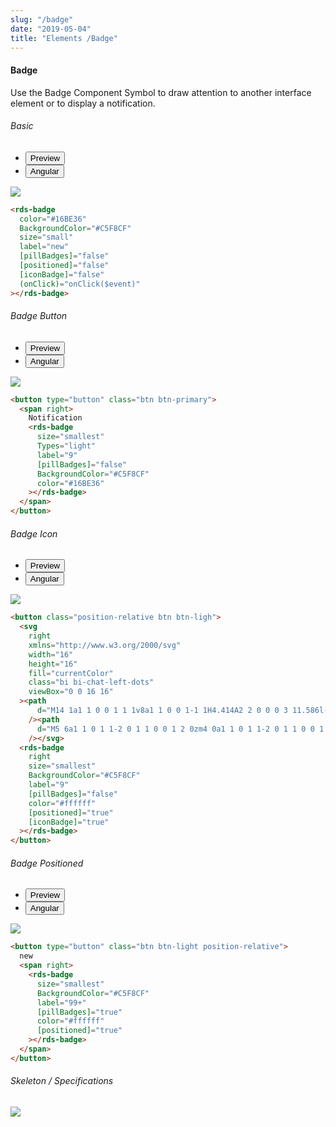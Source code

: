 ```yaml
---
slug: "/badge"
date: "2019-05-04"
title: "Elements /Badge"
---
```



<!-- CSS only -->
<link href="https://cdn.jsdelivr.net/npm/bootstrap@5.1.3/dist/css/bootstrap.min.css" rel="stylesheet" integrity="sha384-1BmE4kWBq78iYhFldvKuhfTAU6auU8tT94WrHftjDbrCEXSU1oBoqyl2QvZ6jIW3" crossorigin="anonymous">
<link rel="stylesheet" href="../../../../../../../raaghu/src/assets/css/style-elements.css">
<link rel="stylesheet" href="../../../../../../../raaghu/src/assets/css/main.css">

#### Badge

<p class="checkbox-def">Use the Badge Component Symbol to draw attention to another interface element or to display a notification.</p>

<!-- Basic Example -->
<section class="py-4">
    <h6>Basic</h6>
    <div class="py-3">
      <div class="cust-tabs">
        <ul class="nav nav-tabs" id="myTab" role="tablist">
          <li class="nav-item" role="presentation">
            <button class="nav-link active" id="PreviewBasic-tab" data-bs-toggle="tab" data-bs-target="#PreviewBasic" type="button" role="tab" aria-controls="PreviewBasic" aria-selected="true">Preview </button>
          </li>
          <li class="nav-item" role="presentation">
            <button class="nav-link" id="AngularBasic-tab" data-bs-toggle="tab" data-bs-target="#AngularBasic" type="button" role="tab" aria-controls="AngularBasic" aria-selected="false"><i class="bi bi-code-slash" style="font-size:1.0rem"></i>Angular</button>
          </li>
        </ul>
      </div>
      <div class="tab-content card border" id="myTabContent">
        <div class="tab-pane fade show active" id="PreviewBasic" role="tabpanel" aria-labelledby="PreviewBasic-tab">
          <div class="contents  p-5">
            <div class="row">
              <div class="col-12">
        <img src="/images/badge-basic.png" class="img-fluid">
          </div>
            </div>
          </div>
        </div>
        <div class="tab-pane fade show" id="AngularBasic" role="tabpanel" aria-labelledby="AngularBasic-tab">
          <div class="contents ">
<div class="row text-white m-0 p-4">

```html
<rds-badge
  color="#16BE36"
  BackgroundColor="#C5F8CF"
  size="small"
  label="new"
  [pillBadges]="false"
  [positioned]="false"
  [iconBadge]="false"
  (onClick)="onClick($event)"
></rds-badge>
```

</div>
          </div>
        </div>
      </div>
    </div>
  </section>
<section class="py-4">
    <h6>Badge Button</h6>
    <div class="py-3">
      <div class="cust-tabs">
        <ul class="nav nav-tabs" id="myTab" role="tablist">
          <li class="nav-item" role="presentation">
            <button class="nav-link active" id="PreviewButton-tab" data-bs-toggle="tab" data-bs-target="#PreviewButton" type="button" role="tab" aria-controls="PreviewButton" aria-selected="true">Preview </button>
          </li>
          <li class="nav-item" role="presentation">
            <button class="nav-link" id="AngularButton-tab" data-bs-toggle="tab" data-bs-target="#AngularButton" type="button" role="tab" aria-controls="AngularButton" aria-selected="false"><i class="bi bi-code-slash" style="font-size:1.0rem"></i>Angular</button>
          </li>
        </ul>
      </div>
      <div class="tab-content card border" id="myTabContent">
        <div class="tab-pane fade show active" id="PreviewButton" role="tabpanel" aria-labelledby="PreviewButton-tab">
          <div class="contents bg-light p-5">
            <div class="row">
              <div class="col-12">
                <img src="/images/badge-as-button.png" class="img-fluid">                               
                  </div>
            </div>
          </div>
        </div>
        <div class="tab-pane fade show" id="AngularButton" role="tabpanel" aria-labelledby="AngularButton-tab">
          <div class="contents bg-code">
<div class="row m-0">

```html
<button type="button" class="btn btn-primary">
  <span right>
    Notification
    <rds-badge
      size="smallest"
      Types="light"
      label="9"
      [pillBadges]="false"
      BackgroundColor="#C5F8CF"
      color="#16BE36"
    ></rds-badge>
  </span>
</button>
```

</div>
          </div>
        </div>
      </div>
    </div>
  </section>

<section class="py-4">
    <h6>Badge Icon</h6>
    <div class="py-3">
      <div class="cust-tabs">
        <ul class="nav nav-tabs" id="myTab" role="tablist">
          <li class="nav-item" role="presentation">
            <button class="nav-link active" id="PreviewIcon-tab" data-bs-toggle="tab" data-bs-target="#PreviewIcon" type="button" role="tab" aria-controls="PreviewIcon" aria-selected="true">Preview </button>
          </li>
          <li class="nav-item" role="presentation">
            <button class="nav-link" id="AngularIcon-tab" data-bs-toggle="tab" data-bs-target="#AngularIcon" type="button" role="tab" aria-controls="AngularIcon" aria-selected="false"><i class="bi bi-code-slash" style="font-size:1.0rem"></i>Angular</button>
          </li>
        </ul>
      </div>
      <div class="tab-content card border" id="myTabContent">
        <div class="tab-pane fade show active" id="PreviewIcon" role="tabpanel" aria-labelledby="PreviewIcon-tab">
          <div class="contents bg-light p-5">
            <div class="row">
              <div class="col-12">
                      <img src="/images/badge-with-icon.png" class="img-fluid">                          
                </div>
            </div>
          </div>
        </div>
        <div class="tab-pane fade show" id="AngularIcon" role="tabpanel" aria-labelledby="AngularIcon-tab">
          <div class="contents bg-light">
<div class="row  text-white m-0 p-4">

```html
<button class="position-relative btn btn-ligh">
  <svg
    right
    xmlns="http://www.w3.org/2000/svg"
    width="16"
    height="16"
    fill="currentColor"
    class="bi bi-chat-left-dots"
    viewBox="0 0 16 16"
  ><path
      d="M14 1a1 1 0 0 1 1 1v8a1 1 0 0 1-1 1H4.414A2 2 0 0 0 3 11.586l-2 2V2a1 1 0 0 1 1-1h12zM2 0a2 2 0 0 0-2 2v12.793a.5.5 0 0 0 .854.353l2.853-2.853A1 1 0 0 1 4.414 12H14a2 2 0 0 0 2-2V2a2 2 0 0 0-2-2H2z"
    /><path
      d="M5 6a1 1 0 1 1-2 0 1 1 0 0 1 2 0zm4 0a1 1 0 1 1-2 0 1 1 0 0 1 2 0zm4 0a1 1 0 1 1-2 0 1 1 0 0 1 2 0z"
    /></svg>
  <rds-badge
    right
    size="smallest"
    BackgroundColor="#C5F8CF"
    label="9"
    [pillBadges]="false"
    color="#ffffff"
    [positioned]="true"
    [iconBadge]="true"
  ></rds-badge>
</button>
```

</div>
          </div>
        </div>
      </div>
    </div>
  </section>

<section class="py-4">
    <h6>Badge Positioned</h6>
    <div class="py-3">
      <div class="cust-tabs">
        <ul class="nav nav-tabs" id="myTab" role="tablist">
          <li class="nav-item" role="presentation">
            <button class="nav-link active" id="PreviewPositioned-tab" data-bs-toggle="tab" data-bs-target="#PreviewPositioned" type="button" role="tab" aria-controls="PreviewPositioned" aria-selected="true">Preview </button>
          </li>
          <li class="nav-item" role="presentation">
            <button class="nav-link" id="AngularPositioned-tab" data-bs-toggle="tab" data-bs-target="#AngularPositioned" type="button" role="tab" aria-controls="AngularPositioned" aria-selected="false"><i class="bi bi-code-slash" style="font-size:1.0rem"></i>Angular</button>
          </li>
        </ul>
      </div>
      <div class="tab-content card border" id="myTabContent">
        <div class="tab-pane fade show active" id="PreviewPositioned" role="tabpanel" aria-labelledby="PreviewPositioned-tab">
          <div class="contents bg-light p-5">
            <div class="row">
              <div class="col-12">
                  <img src="/images/badge-with-position.png" class="img-fluid">
                                             </div>
            </div>
          </div>
        </div>
        <div class="tab-pane fade show" id="AngularPositioned" role="tabpanel" aria-labelledby="AngularPositioned-tab">
          <div class="contents bg-light">
<div class="row  text-white m-0 p-4">

```html
<button type="button" class="btn btn-light position-relative">
  new
  <span right>
    <rds-badge
      size="smallest"
      BackgroundColor="#C5F8CF"
      label="99+"
      [pillBadges]="true"
      color="#ffffff"
      [positioned]="true"
    ></rds-badge>
  </span>
</button>
```

</div>
          </div>
        </div>
      </div>
    </div>
  </section>



<div class="py-4">
<!-- Skeleton / Specifications -->

###### Skeleton / Specifications

<div class="py-3">
 <div class="card border p-5">
  <div class="row">
      <div class="col-md-12">
        <img src="https://portal.raaghu.io/images/components/_badge/img-1.png" class="img-fluid">
     </div>
   </div>
   </div>
 </div>
</div>


<!-- JavaScript Bundle with Popper -->
<script src="https://cdn.jsdelivr.net/npm/bootstrap@5.1.3/dist/js/bootstrap.bundle.min.js" integrity="sha384-ka7Sk0Gln4gmtz2MlQnikT1wXgYsOg+OMhuP+IlRH9sENBO0LRn5q+8nbTov4+1p" crossorigin="anonymous"></script>

